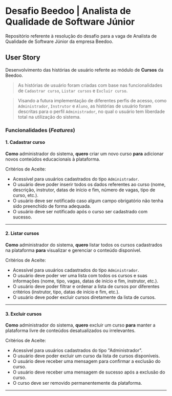 # Desafio Beedoo | Analista de Qualidade de Software Júnior
Repositório referente à resolução do desafio para a vaga de Analista de Qualidade de Software Júnior da empresa Beedoo.

## User Story
Desenvolvimento das histórias de usuário refente ao módulo de **Cursos** da Beedoo.

>As histórias de usuário foram criadas com base nas funcionalidades de `Cadastrar curso`, `Listar cursos` e `Excluir curso`.

>Visando a futura implementação de diferentes perfis de acesso, como `Administrador`, `Instrutor` e `Aluno`, as histórias de usuário foram descritas para o perfil `Administrador`, no qual o usuário tem liberdade total na utilização do sistema. 

### Funcionalidades (*Features*)

#### 1.  Cadastrar curso
**Como** administrador do sistema, **quero** criar um novo curso **para** adicionar novos conteúdos educacionais à plataforma.

Critérios de Aceite:
- Acessível para usuários cadastrados do tipo `Administrador`.
- O usuário deve poder inserir todos os dados referentes ao curso (nome, descrição, instrutor, datas de início e fim, número de vagas, tipo de curso, etc.).
- O usuário deve ser notificado caso algum campo obrigatório não tenha sido preenchido de forma adequada.
- O usuário deve ser notificado após o curso ser cadastrado com sucesso.

---
#### 2.  Listar cursos
**Como** administrador do sistema, **quero** listar todos os cursos cadastrados na plataforma **para** visualizar e gerenciar o conteúdo disponível.

Critérios de Aceite:
- Acessível para usuários cadastrados do tipo `Administrador`.
- O usuário deve poder ver uma lista com todos os cursos e suas informações (nome, tipo, vagas, datas de início e fim, instrutor, etc.).
- O usuário deve poder filtrar e ordenar a lista de cursos por diferentes critérios (instrutor, tipo, datas de início e fim, etc.).
- O usuário deve poder excluir cursos diretamente da lista de cursos. 

---
#### 3.  Excluir cursos
**Como** administrador do sistema, **quero** excluir um curso **para** manter a plataforma livre de conteúdos desatualizados ou irrelevantes.

Critérios de Aceite:
- Acessível para usuários cadastrados do tipo "Administrador".
- O usuário deve poder excluir um curso da lista de cursos disponíveis.
- O usuário deve receber uma mensagem para confirmar a exclusão do curso.
- O usuário deve receber uma mensagem de sucesso após a exclusão do curso.      
- O curso deve ser removido permanentemente da plataforma.

---